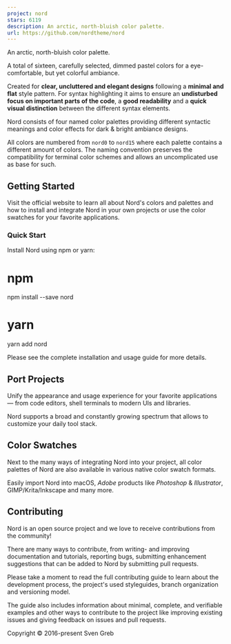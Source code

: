 ```yaml
---
project: nord
stars: 6119
description: An arctic, north-bluish color palette.
url: https://github.com/nordtheme/nord
---
```


An arctic, north-bluish color palette.

A total of sixteen, carefully selected, dimmed pastel colors for a eye-comfortable, but yet colorful ambiance.

Created for **clear, uncluttered and elegant designs** following a **minimal and flat** style pattern. For syntax highlighting it aims to ensure an **undisturbed focus on important parts of the code**, a **good readability** and a **quick visual distinction** between the different syntax elements.

Nord consists of four named color palettes providing different syntactic meanings and color effects for dark & bright ambiance designs.

All colors are numbered from `nord0` to `nord15` where each palette contains a different amount of colors. The naming convention preserves the compatibility for terminal color schemes and allows an uncomplicated use as base for such.

Getting Started
---------------

Visit the official website to learn all about Nord's colors and palettes and how to install and integrate Nord in your own projects or use the color swatches for your favorite applications.

### Quick Start

Install Nord using npm or yarn:

# npm
npm install --save nord

# yarn
yarn add nord

Please see the complete installation and usage guide for more details.

Port Projects
-------------

Unify the appearance and usage experience for your favorite applications — from code editors, shell terminals to modern UIs and libraries.

Nord supports a broad and constantly growing spectrum that allows to customize your daily tool stack.

Color Swatches
--------------

Next to the many ways of integrating Nord into your project, all color palettes of Nord are also available in various native color swatch formats.

Easily import Nord into macOS, _Adobe_ products like _Photoshop_ & _Illustrator_, GIMP/Krita/Inkscape and many more.

Contributing
------------

Nord is an open source project and we love to receive contributions from the community!

There are many ways to contribute, from writing- and improving documentation and tutorials, reporting bugs, submitting enhancement suggestions that can be added to Nord by submitting pull requests.

Please take a moment to read the full contributing guide to learn about the development process, the project's used styleguides, branch organization and versioning model.

The guide also includes information about minimal, complete, and verifiable examples and other ways to contribute to the project like improving existing issues and giving feedback on issues and pull requests.

Copyright © 2016-present Sven Greb
